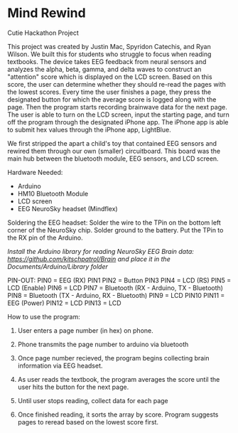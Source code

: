 # Mind Rewind
Cutie Hackathon Project

This project was created by Justin Mac, Spyridon Catechis, and Ryan Wilson. We built this for students who struggle to focus when reading textbooks. The device takes EEG feedback from neural sensors and analyzes the alpha, beta, gamma, and delta waves to construct an "attention" score which is displayed on the LCD screen. Based on this score, the user can determine whether they should re-read the pages with the lowest scores. Every time the user finishes a page, they press the designated button for which the average score is logged along with the page. Then the program starts recording brainwave data for the next page. The user is able to turn on the LCD screen, input the starting page, and turn off the program through the designated iPhone app. The iPhone app is able to submit hex values through the iPhone app, LightBlue.

We first stripped the apart a child's toy that contained EEG sensors and rewired them through our own (smaller) circuitboard. This board was the main hub between the bluetooth module, EEG sensors, and LCD screen.

Hardware Needed:
- Arduino
- HM10 Bluetooth Module
- LCD screen
- EEG NeuroSky headset (Mindflex)

Soldering the EEG headset:
Solder the wire to the TPin on the bottom left corner of the NeuroSky chip. Solder ground to the battery. Put the TPin to the RX pin of the Arduino.

*Install the Arduino library for reading NeuroSky EEG Brain data: https://github.com/kitschpatrol/Brain and place it in the Documents/Arduino/Library folder*

PIN-OUT:
PIN0 = EEG (RX)
PIN1
PIN2 = Button
PIN3
PIN4 = LCD (RS)
PIN5 = LCD (Enable)
PIN6 = LCD
PIN7 = Bluetooth (RX - Arduino, TX - Bluetooth)
PIN8 = Bluetooth (TX - Arduino, RX - Bluetooth)
PIN9 = LCD
PIN10
PIN11 = EEG (Power)
PIN12 = LCD
PIN13 = LCD

How to use the program:

1) User enters a page number (in hex) on phone.

2) Phone transmits the page number to arduino via bluetooth

3) Once page number recieved, the program begins collecting brain information via EEG headset.

4) As user reads the textbook, the program averages the score until the user hits the button for the next page.

5) Until user stops reading, collect data for each page

6) Once finished reading, it sorts the array by score. Program suggests pages to reread based on the lowest score first.
